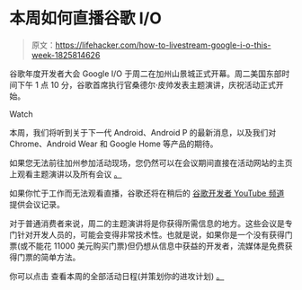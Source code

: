# 本周如何直播谷歌 I/O

> 原文：<https://lifehacker.com/how-to-livestream-google-i-o-this-week-1825814626>

谷歌年度开发者大会 Google I/O 于周二在加州山景城正式开幕。周二美国东部时间下午 1 点 10 分，谷歌首席执行官桑德尔·皮帅发表主题演讲，庆祝活动正式开始。

Watch

本周，我们将听到关于下一代 Android、Android P 的最新消息，以及我们对 Chrome、Android Wear 和 Google Home 等产品的期待。

如果您无法前往加州参加活动现场，您仍然可以在会议期间直接在活动网站的主页 上观看主题演讲以及所有会议 [。](https://events.google.com/io/)

如果你忙于工作而无法观看直播，谷歌还将在稍后的 [谷歌开发者 YouTube 频道](https://www.youtube.com/user/GoogleDevelopers) 提供会议记录。

对于普通消费者来说，周二的主题演讲将是你获得所需信息的地方。这些会议是专门针对开发人员的，可能会变得非常技术性。也就是说，如果你是一个没有获得门票(或不能花 11000 美元购买门票)但仍想从信息中获益的开发者，流媒体是免费获得门票的简单方法。

你可以点击 查看本周的全部活动日程(并策划你的进攻计划) [。](https://events.google.com/io/schedule/?section=may-8)